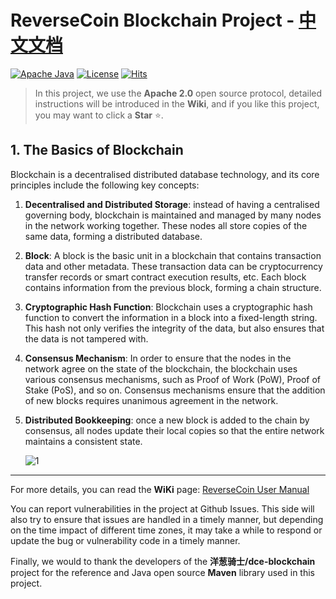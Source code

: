 # ReverseCoin Blockchain Project - [中文文档](https://github.com/blueokanna/ReverseCoin/blob/main/README_zh.md)

[![Apache Java](https://img.shields.io/badge/logo-apache-yellow?logo=apache-maven)](https://www.apache.org/foundation/marks/)
[![License](http://img.shields.io/:license-apache-green.svg?style=flat)](https://www.apache.org/licenses/)
[![Hits](https://hits.sh/github.com/blueokanna/ReverseCoin.git.svg?color=fe7d37)](https://hits.sh/github.com/blueokanna/ReverseCoin.git/)

> In this project, we use the **Apache 2.0** open source protocol, detailed instructions will be introduced in the **Wiki**, and if you like this project, you may want to click a **Star** ⭐.

## 1. The Basics of Blockchain

Blockchain is a decentralised distributed database technology, and its core principles include the following key concepts:

1. **Decentralised and Distributed Storage**: instead of having a centralised governing body, blockchain is maintained and managed by many nodes in the network working together. These nodes all store copies of the same data, forming a distributed database.

2. **Block**: A block is the basic unit in a blockchain that contains transaction data and other metadata. These transaction data can be cryptocurrency transfer records or smart contract execution results, etc. Each block contains information from the previous block, forming a chain structure.

3. **Cryptographic Hash Function**: Blockchain uses a cryptographic hash function to convert the information in a block into a fixed-length string. This hash not only verifies the integrity of the data, but also ensures that the data is not tampered with.

4. **Consensus Mechanism**: In order to ensure that the nodes in the network agree on the state of the blockchain, the blockchain uses various consensus mechanisms, such as Proof of Work (PoW), Proof of Stake (PoS), and so on. Consensus mechanisms ensure that the addition of new blocks requires unanimous agreement in the network.

5. **Distributed Bookkeeping**: once a new block is added to the chain by consensus, all nodes update their local copies so that the entire network maintains a consistent state.

    ![1](https://github.com/blueokanna/ReverseCoin/assets/56761243/a13814ed-51cb-4d8d-8f83-d8cceb3ff10f)

----
For more details, you can read the **WiKi** page: [ReverseCoin User Manual](https://github.com/blueokanna/ReverseCoin/wiki/PetaBlock-Blockchain-User-Manual)

You can report vulnerabilities in the project at Github Issues. This side will also try to ensure that issues are handled in a timely manner, but depending on the time impact of different time zones, it may take a while to respond or update the bug or vulnerability code in a timely manner.

Finally, we would to thank the developers of the **洋葱骑士/dce-blockchain** project for the reference and Java open source **Maven** library used in this project.
